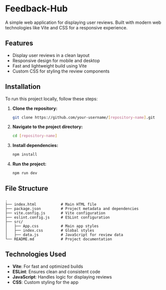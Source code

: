 # Feedback-Hub
A simple web application for displaying user reviews. Built with modern web technologies like Vite and CSS for a responsive experience.

## Features

- Display user reviews in a clean layout
- Responsive design for mobile and desktop
- Fast and lightweight build using Vite
- Custom CSS for styling the review components

## Installation

To run this project locally, follow these steps:

1. **Clone the repository:**
   ```bash
   git clone https://github.com/your-username/[repository-name].git
   ```
2. **Navigate to the project directory:**
   ```bash
   cd [repository-name]
   ```
3. **Install dependencies:**
   ```bash
   npm install
   ```
4. **Run the project:**
   ```bash
   npm run dev
   ```

## File Structure

```plaintext
.
├── index.html           # Main HTML file
├── package.json         # Project metadata and dependencies
├── vite.config.js       # Vite configuration
├── eslint.config.js     # ESLint configuration
├── src/
│   ├── App.css          # Main app styles
│   ├── index.css        # Global styles
│   ├── data.js          # JavaScript for review data
└── README.md            # Project documentation
```

## Technologies Used

- **Vite**: For fast and optimized builds
- **ESLint**: Ensures clean and consistent code
- **JavaScript**: Handles logic for displaying reviews
- **CSS**: Custom styling for the app
